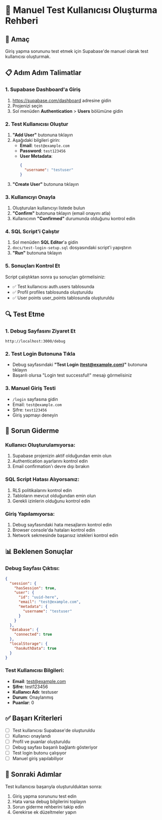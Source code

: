 # 👤 Manuel Test Kullanıcısı Oluşturma Rehberi

## 🎯 Amaç
Giriş yapma sorununu test etmek için Supabase'de manuel olarak test kullanıcısı oluşturmak.

## 📋 Adım Adım Talimatlar

### 1. Supabase Dashboard'a Giriş
1. https://supabase.com/dashboard adresine gidin
2. Projenizi seçin
3. Sol menüden **Authentication** > **Users** bölümüne gidin

### 2. Test Kullanıcısı Oluştur
1. **"Add User"** butonuna tıklayın
2. Aşağıdaki bilgileri girin:
   - **Email**: `test@example.com`
   - **Password**: `test123456`
   - **User Metadata**: 
     ```json
     {
       "username": "testuser"
     }
     ```
3. **"Create User"** butonuna tıklayın

### 3. Kullanıcıyı Onayla
1. Oluşturulan kullanıcıyı listede bulun
2. **"Confirm"** butonuna tıklayın (email onayını atla)
3. Kullanıcının **"Confirmed"** durumunda olduğunu kontrol edin

### 4. SQL Script'i Çalıştır
1. Sol menüden **SQL Editor**'a gidin
2. `docs/test-login-setup.sql` dosyasındaki script'i yapıştırın
3. **"Run"** butonuna tıklayın

### 5. Sonuçları Kontrol Et
Script çalıştıktan sonra şu sonuçları görmelisiniz:
- ✅ Test kullanıcısı auth.users tablosunda
- ✅ Profil profiles tablosunda oluşturuldu
- ✅ User points user_points tablosunda oluşturuldu

## 🔍 Test Etme

### 1. Debug Sayfasını Ziyaret Et
```
http://localhost:3000/debug
```

### 2. Test Login Butonuna Tıkla
- Debug sayfasındaki **"Test Login (test@example.com)"** butonuna tıklayın
- Başarılı olursa "Login test successful!" mesajı görmelisiniz

### 3. Manuel Giriş Testi
- `/login` sayfasına gidin
- Email: `test@example.com`
- Şifre: `test123456`
- Giriş yapmayı deneyin

## 🚨 Sorun Giderme

### Kullanıcı Oluşturulamıyorsa:
1. Supabase projenizin aktif olduğundan emin olun
2. Authentication ayarlarını kontrol edin
3. Email confirmation'ı devre dışı bırakın

### SQL Script Hatası Alıyorsanız:
1. RLS politikalarını kontrol edin
2. Tabloların mevcut olduğundan emin olun
3. Gerekli izinlerin olduğunu kontrol edin

### Giriş Yapılamıyorsa:
1. Debug sayfasındaki hata mesajlarını kontrol edin
2. Browser console'da hataları kontrol edin
3. Network sekmesinde başarısız istekleri kontrol edin

## 📊 Beklenen Sonuçlar

### Debug Sayfası Çıktısı:
```json
{
  "session": {
    "hasSession": true,
    "user": {
      "id": "uuid-here",
      "email": "test@example.com",
      "metadata": {
        "username": "testuser"
      }
    }
  },
  "database": {
    "connected": true
  },
  "localStorage": {
    "hasAuthData": true
  }
}
```

### Test Kullanıcısı Bilgileri:
- **Email**: test@example.com
- **Şifre**: test123456
- **Kullanıcı Adı**: testuser
- **Durum**: Onaylanmış
- **Puanlar**: 0

## ✅ Başarı Kriterleri

- [ ] Test kullanıcısı Supabase'de oluşturuldu
- [ ] Kullanıcı onaylandı
- [ ] Profil ve puanlar oluşturuldu
- [ ] Debug sayfası başarılı bağlantı gösteriyor
- [ ] Test login butonu çalışıyor
- [ ] Manuel giriş yapılabiliyor

## 🔄 Sonraki Adımlar

Test kullanıcısı başarıyla oluşturulduktan sonra:
1. Giriş yapma sorununu test edin
2. Hata varsa debug bilgilerini toplayın
3. Sorun giderme rehberini takip edin
4. Gerekirse ek düzeltmeler yapın
